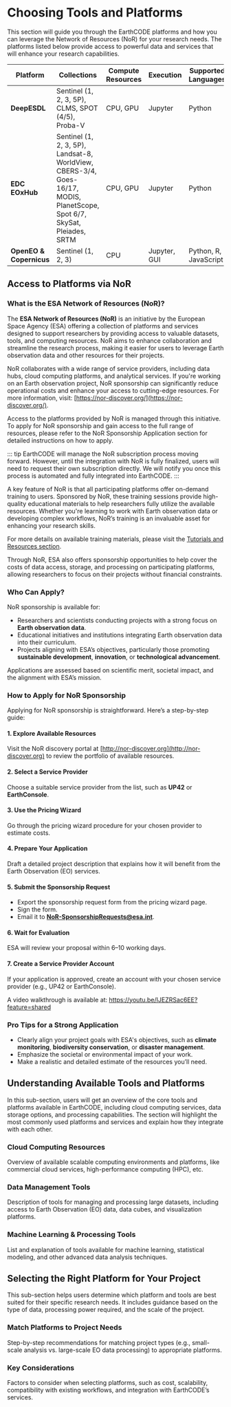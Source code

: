 # Choosing Tools and Platforms

This section will guide you through the EarthCODE platforms and how you can leverage the Network of Resources (NoR) for your research needs. The platforms listed below provide access to powerful data and services that will enhance your research capabilities.

| Platform             | Collections                                                | Compute Resources | Execution               | Supported Languages      |
|----------------------|-------------------------------------------------------------|--------------------|--------------------------|---------------------------|
| **DeepESDL**         | Sentinel (1, 2, 3, 5P), CLMS, SPOT (4/5), Proba-V           | CPU, GPU           | Jupyter                  | Python                    |
| **EDC EOxHub**       | Sentinel (1, 2, 3, 5P), Landsat-8, WorldView, CBERS-3/4, Goes-16/17, MODIS, PlanetScope, Spot 6/7, SkySat, Pleiades, SRTM | CPU, GPU           | Jupyter                  | Python                    |
| **OpenEO & Copernicus** | Sentinel (1, 2, 3)                                       | CPU | Jupyter, GUI          | Python, R, JavaScript     |


## Access to Platforms via NoR

### **What is the ESA Network of Resources (NoR)?**

The **ESA Network of Resources (NoR)** is an initiative by the European Space Agency (ESA) offering a collection of platforms and services designed to support researchers by providing access to valuable datasets, tools, and computing resources. NoR aims to enhance collaboration and streamline the research process, making it easier for users to leverage Earth observation data and other resources for their projects.

NoR collaborates with a wide range of service providers, including data hubs, cloud computing platforms, and analytical services. If you're working on an Earth observation project, NoR sponsorship can significantly reduce operational costs and enhance your access to cutting-edge resources. For more information, visit: [https://nor-discover.org/](https://nor-discover.org/).

Access to the platforms provided by NoR is managed through this initiative. To apply for NoR sponsorship and gain access to the full range of resources, please refer to the NoR Sponsorship Application section for detailed instructions on how to apply.

::: tip
EarthCODE will manage the NoR subscription process moving forward. However, until the integration with NoR is fully finalized, users will need to request their own subscription directly. We will notify you once this process is automated and fully integrated into EarthCODE.
:::

A key feature of NoR is that all participating platforms offer on-demand training to users. Sponsored by NoR, these training sessions provide high-quality educational materials to help researchers fully utilize the available resources. Whether you're learning to work with Earth observation data or developing complex workflows, NoR’s training is an invaluable asset for enhancing your research skills.

For more details on available training materials, please visit the [Tutorials and Resources section]().

Through NoR, ESA also offers sponsorship opportunities to help cover the costs of data access, storage, and processing on participating platforms, allowing researchers to focus on their projects without financial constraints.

### **Who Can Apply?**

NoR sponsorship is available for:
- Researchers and scientists conducting projects with a strong focus on **Earth observation data**.
- Educational initiatives and institutions integrating Earth observation data into their curriculum.
- Projects aligning with ESA’s objectives, particularly those promoting **sustainable development**, **innovation**, or **technological advancement**.

Applications are assessed based on scientific merit, societal impact, and the alignment with ESA’s mission.


### **How to Apply for NoR Sponsorship**

Applying for NoR sponsorship is straightforward. Here’s a step-by-step guide:

#### **1. Explore Available Resources**
Visit the NoR discovery portal at [http://nor-discover.org](http://nor-discover.org) to review the portfolio of available resources.

#### **2. Select a Service Provider**
Choose a suitable service provider from the list, such as **UP42** or **EarthConsole**.

#### **3. Use the Pricing Wizard**
Go through the pricing wizard procedure for your chosen provider to estimate costs.

#### **4. Prepare Your Application**
Draft a detailed project description that explains how it will benefit from the Earth Observation (EO) services.

#### **5. Submit the Sponsorship Request**
- Export the sponsorship request form from the pricing wizard page.
- Sign the form.
- Email it to **NoR-SponsorshipRequests@esa.int**.

#### **6. Wait for Evaluation**
ESA will review your proposal within 6–10 working days.

#### **7. Create a Service Provider Account**
If your application is approved, create an account with your chosen service provider (e.g., UP42 or EarthConsole).

A video walkthrough is available at: https://youtu.be/IJEZRSac6EE?feature=shared

### **Pro Tips for a Strong Application**
- Clearly align your project goals with ESA's objectives, such as **climate monitoring**, **biodiversity conservation**, or **disaster management**.
- Emphasize the societal or environmental impact of your work.
- Make a realistic and detailed estimate of the resources you’ll need.


## Understanding Available Tools and Platforms
In this sub-section, users will get an overview of the core tools and platforms available in EarthCODE, including cloud computing services, data storage options, and processing capabilities. The section will highlight the most commonly used platforms and services and explain how they integrate with each other.

### Cloud Computing Resources

Overview of available scalable computing environments and platforms, like commercial cloud services, high-performance computing (HPC), etc.

### Data Management Tools

Description of tools for managing and processing large datasets, including access to Earth Observation (EO) data, data cubes, and visualization platforms.

### Machine Learning & Processing Tools

List and explanation of tools available for machine learning, statistical modeling, and other advanced data analysis techniques.

## Selecting the Right Platform for Your Project

This sub-section helps users determine which platform and tools are best suited for their specific research needs. It includes guidance based on the type of data, processing power required, and the scale of the project.

### Match Platforms to Project Needs

Step-by-step recommendations for matching project types (e.g., small-scale analysis vs. large-scale EO data processing) to appropriate platforms.

### Key Considerations

Factors to consider when selecting platforms, such as cost, scalability, compatibility with existing workflows, and integration with EarthCODE’s services.

